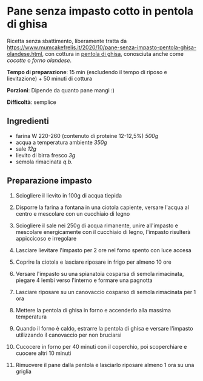 # Pane senza impasto cotto in pentola di ghisa

Ricetta senza sbattimento, liberamente tratta da https://www.mumcakefrelis.it/2020/10/pane-senza-impasto-pentola-ghisa-olandese.html, con cottura in [pentola di ghisa](https://amzn.to/2RDyoWt), conosciuta anche come *cocotte* o *forno olandese*.

**Tempo di preparazione**: 15 min (escludendo il tempo di riposo e lievitazione) + 50 minuti di cottura

**Porzioni**: Dipende da quanto pane mangi :)

**Difficoltà**: semplice

## Ingredienti

- farina W 220-260 (contenuto di proteine 12-12,5%) *500g*
- acqua a temperatura ambiente *350g*
- sale *12g*
- lievito di birra fresco *3g*
- semola rimacinata *q.b.*

## Preparazione impasto

1. Sciogliere il lievito in 100g di acqua tiepida

2. Disporre la farina a fontana in una ciotola capiente, versare l'acqua al centro e mescolare con un cucchiaio di legno

3. Sciogliere il sale nei 250g di acqua rimanente, unire all'impasto e mescolare energicamente con il cucchiaio di legno, l'impasto risulterà appiccicoso e irregolare

4. Lasciare lievitare l'impasto per 2 ore nel forno spento con luce accesa

5. Coprire la ciotola e lasciare riposare in frigo per almeno 10 ore

6. Versare l'impasto su una spianatoia cosparsa di semola rimacinata, piegare 4 lembi verso l'interno e formare una pagnotta

7. Lasciare riposare su un canovaccio cosparso di semola rimacinata per 1 ora

8. Mettere la pentola di ghisa in forno e accenderlo alla massima temperatura

9. Quando il forno è caldo, estrarre la pentola di ghisa e versare l'impasto utilizzando il canovaccio per non bruciarsi

10. Cucocere in forno per 40 minuti con il coperchio, poi scoperchiare e cuocere altri 10 minuti

11. Rimuovere il pane dalla pentola e lasciarlo riposare almeno 1 ora su una griglia

